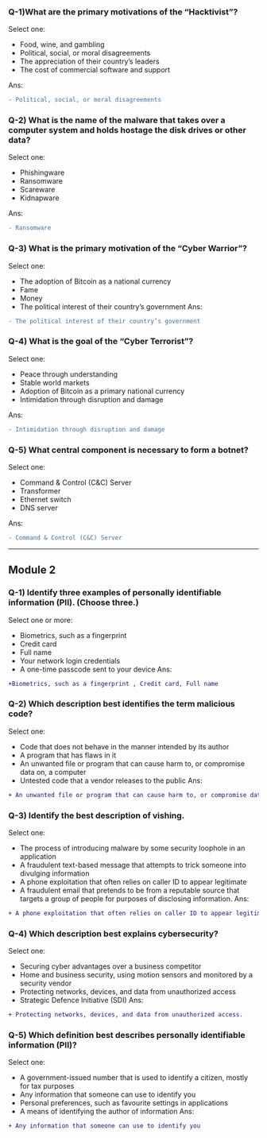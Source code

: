 ### Q-1)What are the primary motivations of the “Hacktivist”?
Select one:
- Food, wine, and gambling
- Political, social, or moral disagreements
- The appreciation of their country’s leaders
- The cost of commercial software and support

Ans: 
```diff
- Political, social, or moral disagreements
```

### Q-2) What is the name of the malware that takes over a computer system and holds hostage the disk drives or other data?
Select one:
- Phishingware
- Ransomware
- Scareware
- Kidnapware

Ans: 
```diff
- Ransomware
```


### Q-3) What is the primary motivation of the “Cyber Warrior”?
Select one:
- The adoption of Bitcoin as a national currency
- Fame
- Money
- The political interest of their country’s government
Ans: 
```diff
- The political interest of their country’s government
```


### Q-4) What is the goal of the “Cyber Terrorist”?
Select one:
- Peace through understanding
- Stable world markets
- Adoption of Bitcoin as a primary national currency
- Intimidation through disruption and damage

Ans: 
```diff
- Intimidation through disruption and damage
```

### Q-5) What central component is necessary to form a botnet?
Select one:
- Command & Control (C&C) Server
- Transformer
- Ethernet switch
- DNS server

Ans: 
```diff
- Command & Control (C&C) Server
```
- - -

## Module 2

### Q-1) Identify three examples of personally identifiable information (PII). (Choose three.)
Select one or more:
- Biometrics, such as a fingerprint
- Credit card
- Full name
- Your network login credentials
- A one-time passcode sent to your device
Ans:
```diff
+Biometrics, such as a fingerprint , Credit card, Full name
```

### Q-2) Which description best identifies the term malicious code?
Select one:
- Code that does not behave in the manner intended by its author
- A program that has flaws in it
- An unwanted file or program that can cause harm to, or compromise data on, a computer
- Untested code that a vendor releases to the public
Ans:
```diff
+ An unwanted file or program that can cause harm to, or compromise data on, a computer.
```

### Q-3) Identify the best description of vishing.
Select one:
- The process of introducing malware by some security loophole in an application
- A fraudulent text-based message that attempts to trick someone into divulging information
- A phone exploitation that often relies on caller ID to appear legitimate
- A fraudulent email that pretends to be from a reputable source that targets a group of people for purposes of disclosing information.
Ans:
```diff
+ A phone exploitation that often relies on caller ID to appear legitimate.
```

### Q-4) Which description best explains cybersecurity?
Select one:
- Securing cyber advantages over a business competitor
- Home and business security, using motion sensors and monitored by a security vendor
- Protecting networks, devices, and data from unauthorized access
- Strategic Defence Initiative (SDI)
Ans:
```diff
+ Protecting networks, devices, and data from unauthorized access.  
```

### Q-5) Which definition best describes personally identifiable information (PII)?
Select one:

- A government-issued number that is used to identify a citizen, mostly for tax purposes
- Any information that someone can use to identify you
- Personal preferences, such as favourite settings in applications
- A means of identifying the author of information
Ans:
```diff
+ Any information that someone can use to identify you

```
